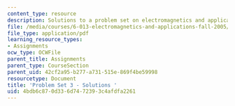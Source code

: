 ```yaml
---
content_type: resource
description: Solutions to a problem set on electromagnetics and applications.
file: /media/courses/6-013-electromagnetics-and-applications-fall-2005/4bdb6c870d336d7472393c4afdfa2261_ps3_solution.pdf
file_type: application/pdf
learning_resource_types:
- Assignments
ocw_type: OCWFile
parent_title: Assignments
parent_type: CourseSection
parent_uid: 42cf2a95-b277-a731-515e-869f4be59998
resourcetype: Document
title: 'Problem Set 3 - Solutions '
uid: 4bdb6c87-0d33-6d74-7239-3c4afdfa2261
---
```

